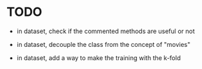 TODO
====

 - in dataset, check if the commented methods are useful or not
 
 - in dataset, decouple the class from the concept of "movies"
 
 - in dataset, add a way to make the training with the k-fold
